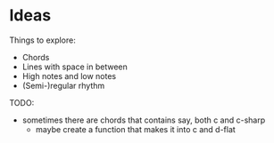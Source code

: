# Ideas

Things to explore:
- Chords
- Lines with space in between
- High notes and low notes
- (Semi-)regular rhythm

TODO:
- sometimes there are chords that contains say, both c and c-sharp
  - maybe create a function that makes it into c and d-flat
